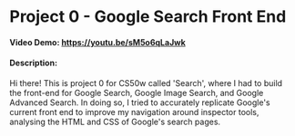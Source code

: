 # Project 0 - Google Search Front End

#### Video Demo: <https://youtu.be/sM5o6qLaJwk>

#### Description:

Hi there! This is project 0 for CS50w called 'Search', where I had to build the front-end
for Google Search, Google Image Search, and Google Advanced Search. In doing so, I tried
to accurately replicate Google's current front end to improve my navigation around inspector
tools, analysing the HTML and CSS of Google's search pages.

